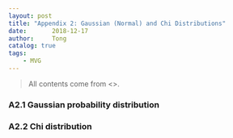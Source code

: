 ```yaml
---
layout: post
title: "Appendix 2: Gaussian (Normal) and Chi Distributions"
date:       2018-12-17
author:     Tong
catalog: true
tags:
    - MVG
---
```


> All contents come from <<Multiple View Geometry in Computer Vision>>.

### A2.1 Gaussian probability distribution

### A2.2 Chi distribution
